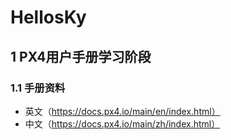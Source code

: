# HellosKy
## 1 PX4用户手册学习阶段
### 1.1 手册资料
+ 英文（https://docs.px4.io/main/en/index.html）
+ 中文（https://docs.px4.io/main/zh/index.html）
